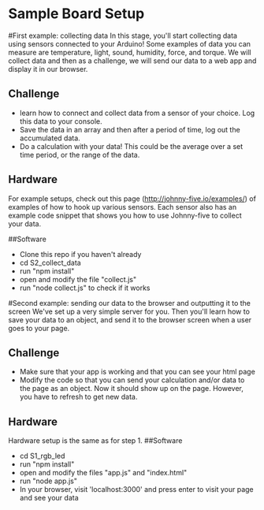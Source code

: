 # Sample Board Setup

#First example: collecting data
In this stage, you'll start collecting data using sensors connected to your Arduino! Some examples of data you can measure are temperature, light, sound, humidity, force, and torque. We will collect data and then as a challenge, we will send our data to a web app and display it in our browser.

## Challenge
* learn how to connect and collect data from a sensor of your choice. Log this data to your console.
* Save the data in an array and then after a period of time, log out the accumulated data.
* Do a calculation with your data! This could be the average over a set time period, or the range of the data.

## Hardware
For example setups, check out this page (http://johnny-five.io/examples/) of examples of how to hook up various sensors. Each sensor also has an example code snippet that shows you how to use Johnny-five to collect your data.

##Software
* Clone this repo if you haven't already
* cd S2_collect_data
* run "npm install"
* open and modify the file "collect.js"
* run "node collect.js" to check if it works

#Second example: sending our data to the browser and outputting it to the screen
We've set up a very simple server for you. Then you'll learn how to save your data to an object, and send it to the browser screen when a user goes to your page.

## Challenge
* Make sure that your app is working and that you can see your html page
* Modify the code so that you can send your calculation and/or data to the page as an object. Now it should show up on the page. However, you have to refresh to get new data.

## Hardware
Hardware setup is the same as for step 1.
##Software
* cd S1_rgb_led
* run "npm install"
* open and modify the files "app.js" and "index.html"
* run "node app.js"
* In your browser, visit 'localhost:3000' and press enter to visit your page and see your data

